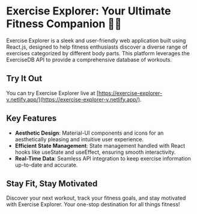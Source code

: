 # Exercise Explorer: Your Ultimate Fitness Companion 🏋️‍♂️

Exercise Explorer is a sleek and user-friendly web application built using React.js, designed to help fitness enthusiasts discover a diverse range of exercises categorized by different body parts. This platform leverages the ExerciseDB API to provide a comprehensive database of workouts.

## Try It Out

You can try Exercise Explorer live at [https://exercise-explorer-v.netlify.app/](https://exercise-explorer-v.netlify.app/).

## Key Features

- **Aesthetic Design**: Material-UI components and icons for an aesthetically pleasing and intuitive user experience.
- **Efficient State Management**: State management handled with React hooks like useState and useEffect, ensuring smooth interactivity.
- **Real-Time Data**: Seamless API integration to keep exercise information up-to-date and accurate.

## Stay Fit, Stay Motivated

Discover your next workout, track your fitness goals, and stay motivated with Exercise Explorer. Your one-stop destination for all things fitness!
